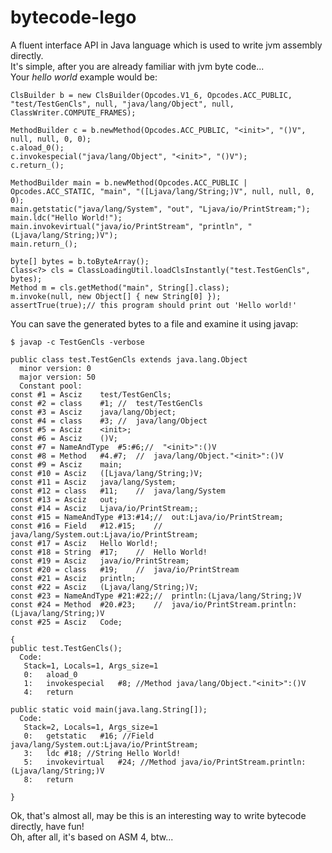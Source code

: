 bytecode-lego
=============

A fluent interface API in Java language which is used to write jvm assembly directly.  
It's simple, after you are already familiar with jvm byte code...  
Your *hello world* example would be:  

    ClsBuilder b = new ClsBuilder(Opcodes.V1_6, Opcodes.ACC_PUBLIC, "test/TestGenCls", null, "java/lang/Object", null, ClassWriter.COMPUTE_FRAMES);

    MethodBuilder c = b.newMethod(Opcodes.ACC_PUBLIC, "<init>", "()V", null, null, 0, 0);
    c.aload_0();
    c.invokespecial("java/lang/Object", "<init>", "()V");
    c.return_();

    MethodBuilder main = b.newMethod(Opcodes.ACC_PUBLIC | Opcodes.ACC_STATIC, "main", "([Ljava/lang/String;)V", null, null, 0, 0);
    main.getstatic("java/lang/System", "out", "Ljava/io/PrintStream;");
    main.ldc("Hello World!");
    main.invokevirtual("java/io/PrintStream", "println", "(Ljava/lang/String;)V");
    main.return_();

    byte[] bytes = b.toByteArray();
    Class<?> cls = ClassLoadingUtil.loadClsInstantly("test.TestGenCls", bytes);
    Method m = cls.getMethod("main", String[].class);
    m.invoke(null, new Object[] { new String[0] });
    assertTrue(true);// this program should print out 'Hello world!'
    
You can save the generated bytes to a file and examine it using javap: 

    $ javap -c TestGenCls -verbose

    public class test.TestGenCls extends java.lang.Object
      minor version: 0
      major version: 50
      Constant pool:
    const #1 = Asciz    test/TestGenCls;
    const #2 = class    #1; //  test/TestGenCls
    const #3 = Asciz    java/lang/Object;
    const #4 = class    #3; //  java/lang/Object
    const #5 = Asciz    <init>;
    const #6 = Asciz    ()V;
    const #7 = NameAndType  #5:#6;//  "<init>":()V
    const #8 = Method   #4.#7;  //  java/lang/Object."<init>":()V
    const #9 = Asciz    main;
    const #10 = Asciz   ([Ljava/lang/String;)V;
    const #11 = Asciz   java/lang/System;
    const #12 = class   #11;    //  java/lang/System
    const #13 = Asciz   out;
    const #14 = Asciz   Ljava/io/PrintStream;;
    const #15 = NameAndType #13:#14;//  out:Ljava/io/PrintStream;
    const #16 = Field   #12.#15;    //  java/lang/System.out:Ljava/io/PrintStream;
    const #17 = Asciz   Hello World!;
    const #18 = String  #17;    //  Hello World!
    const #19 = Asciz   java/io/PrintStream;
    const #20 = class   #19;    //  java/io/PrintStream
    const #21 = Asciz   println;
    const #22 = Asciz   (Ljava/lang/String;)V;
    const #23 = NameAndType #21:#22;//  println:(Ljava/lang/String;)V
    const #24 = Method  #20.#23;    //  java/io/PrintStream.println:(Ljava/lang/String;)V
    const #25 = Asciz   Code;
    
    {
    public test.TestGenCls();
      Code:
       Stack=1, Locals=1, Args_size=1
       0:   aload_0
       1:   invokespecial   #8; //Method java/lang/Object."<init>":()V
       4:   return
    
    public static void main(java.lang.String[]);
      Code:
       Stack=2, Locals=1, Args_size=1
       0:   getstatic   #16; //Field java/lang/System.out:Ljava/io/PrintStream;
       3:   ldc #18; //String Hello World!
       5:   invokevirtual   #24; //Method java/io/PrintStream.println:(Ljava/lang/String;)V
       8:   return
    
    }

Ok, that's almost all, may be this is an interesting way to write bytecode directly, have fun!  
Oh, after all, it's based on ASM 4, btw...